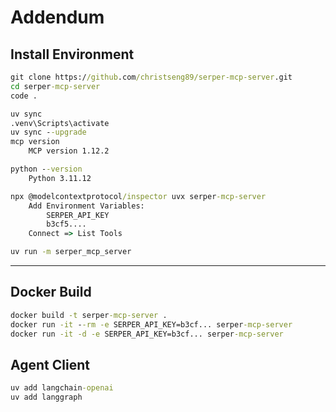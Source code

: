 # Addendum

## Install Environment

```cmd
git clone https://github.com/christseng89/serper-mcp-server.git
cd serper-mcp-server
code .
```

```cmd
uv sync
.venv\Scripts\activate
uv sync --upgrade
mcp version
    MCP version 1.12.2

python --version
    Python 3.11.12

npx @modelcontextprotocol/inspector uvx serper-mcp-server
    Add Environment Variables:
        SERPER_API_KEY
        b3cf5....
    Connect => List Tools

uv run -m serper_mcp_server    

```

---

## Docker Build

```cmd
docker build -t serper-mcp-server .
docker run -it --rm -e SERPER_API_KEY=b3cf... serper-mcp-server
docker run -it -d -e SERPER_API_KEY=b3cf... serper-mcp-server
```

## Agent Client

```cmd
uv add langchain-openai
uv add langgraph
```
